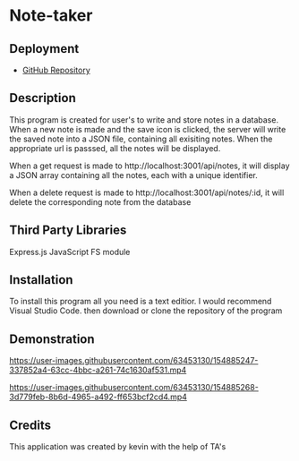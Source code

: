 # Note-taker

## Deployment
* [GitHub Repository](https://github.com/cn-kp/Note-taker)

## Description

This program is created for user's to write and store notes in a database. When a new note is made and the save icon is clicked, the server will write the saved note into a JSON file, containing all exisiting notes. When the appropriate url is passsed, all the notes will be displayed. 

When a get request is made to http://localhost:3001/api/notes, it will display a JSON array containing all the notes, each with a unique identifier.

When a delete request is made to http://localhost:3001/api/notes/:id, it will delete the corresponding note from the database

## Third Party Libraries

Express.js
JavaScript
FS module

## Installation

To install this program all you need is a text editior. I would recommend Visual Studio Code. then download or clone the repository of the program

## Demonstration


https://user-images.githubusercontent.com/63453130/154885247-337852a4-63cc-4bbc-a261-74c1630af531.mp4



https://user-images.githubusercontent.com/63453130/154885268-3d779feb-8b6d-4965-a492-ff653bcf2cd4.mp4




## Credits

This application was created by kevin with the help of TA's
